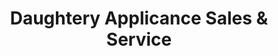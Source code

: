 ---
title: "Daughtery Applicance Sales & Service"
url: /cloquet/daughtery-applicance-sales-und-service/
shop: Haushaltsgeräte
---